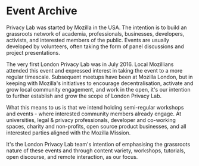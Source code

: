# Event Archive

Privacy Lab was started by Mozilla in the USA. The intention is to build an grassroots network of academia, professionals, businesses, developers, activists, and interested members of the public. Events are usually developed by volunteers, often taking the form of panel discussions and project presentations.

The very first London Privacy Lab was in July 2016. Local Mozillians attended this event and expressed interest in taking the event to a more regular timescale. Subsequent meetups have been at Mozilla London, but in keeping with Mozilla's initiatives to encourage decentralisation, activate and grow local community engagement, and work in the open, it's our intention to further establish and grow the scope of London Privacy Lab.

What this means to us is that we intend holding semi-regular workshops and events - where interested community members already engage. At universities, legal & privacy professionals, developer and co-working spaces, charity and non-profits, open source product businesses, and all interested parties aligned with the Mozilla Mission. 

It's the London Privacy Lab team's intention of emphasising the grassroots nature of these events and through content variety, workshops, tutorials, open discourse, and remote interaction, as our focus.
